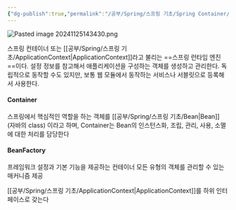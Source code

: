 ```yaml
---
{"dg-publish":true,"permalink":"/공부/Spring/스프링 기초/Spring Container/","dgPassFrontmatter":true}
---
```



![Pasted image 20241125143430.png](/img/user/%EC%B2%A8%EB%B6%80%ED%8C%8C%EC%9D%BC/Pasted%20image%2020241125143430.png)

스프링 컨테이너 또는 [[공부/Spring/스프링 기초/ApplicationContext\|ApplicationContext]]라고 불리는 ==스프링 런타임 엔진==이다.
설정 정보를 참고해서 애플리케이션을 구성하는 객체를 생성하고 관리한다.
독립적으로 동작할 수도 있지만, 보통 웹 모듈에서 동작하는 서비스나 서블릿으로 등록해서 사용한다.

#### Container
스프링에서 핵심적인 역할을 하는 객체를 [[공부/Spring/스프링 기초/Bean\|Bean]] (자바의 class) 이라고 하며, Container는 Bean의 인스턴스화, 조립, 관리, 사용, 소멸에 대한 처리를 담당한다

#### BeanFactory
프레임워크 설정과 기본 기능을 제공하는 컨테이너 모든 유형의 객체를 관리할 수 있는 매커니즘 제공

[[공부/Spring/스프링 기초/ApplicationContext\|ApplicationContext]]를 하위 인터페이스로 갖는다